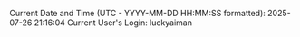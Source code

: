 Current Date and Time (UTC - YYYY-MM-DD HH:MM:SS formatted): 2025-07-26 21:16:04
Current User's Login: luckyaiman
